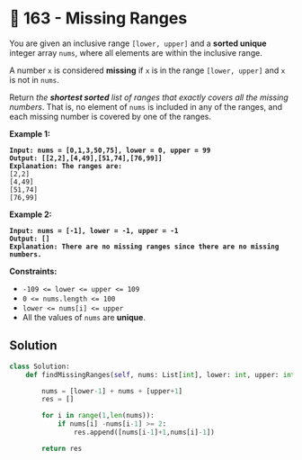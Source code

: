 # 🥳 163 - Missing Ranges

You are given an inclusive range `[lower, upper]` and a **sorted unique** integer array `nums`, where all elements are within the inclusive range.

A number `x` is considered **missing** if `x` is in the range `[lower, upper]` and `x` is not in `nums`.

Return _the **shortest sorted** list of ranges that exactly covers all the missing numbers_. That is, no element of `nums` is included in any of the ranges, and each missing number is covered by one of the ranges.

&#x20;

&#x20;

**Example 1:**

<pre><code><strong>Input: nums = [0,1,3,50,75], lower = 0, upper = 99
</strong><strong>Output: [[2,2],[4,49],[51,74],[76,99]]
</strong><strong>Explanation: The ranges are:
</strong>[2,2]
[4,49]
[51,74]
[76,99]
</code></pre>

**Example 2:**

<pre><code><strong>Input: nums = [-1], lower = -1, upper = -1
</strong><strong>Output: []
</strong><strong>Explanation: There are no missing ranges since there are no missing numbers.
</strong></code></pre>

&#x20;

**Constraints:**

* `-109 <= lower <= upper <= 109`
* `0 <= nums.length <= 100`
* `lower <= nums[i] <= upper`
* All the values of `nums` are **unique**.

## Solution

```python
class Solution:
    def findMissingRanges(self, nums: List[int], lower: int, upper: int) -> List[List[int]]:

        nums = [lower-1] + nums + [upper+1]
        res = []

        for i in range(1,len(nums)):
            if nums[i] -nums[i-1] >= 2:
                res.append([nums[i-1]+1,nums[i]-1])

        return res
```
